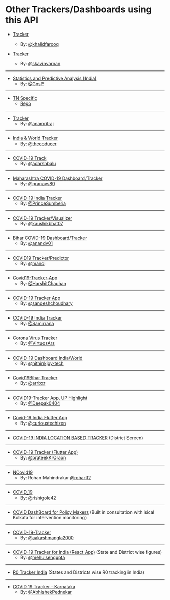 # Other Trackers/Dashboards using this API

- [Tracker](https:/www.ncov19india.in/)
    - By: [@khalidfarooq ](https://github.com/khalidfarooq/ncov19india)

- [Tracker](https://covidstat.info/)
    - By: [@skavinvarnan ](https://github.com/skavinvarnan)

---

- [Statistics and Predictive Analysis (India)](https://gnsp.in/covid19/)
    - By: [@GnsP](https://github.com/GnsP)

---

- [TN Specific](https://covid19trackerbk.netlify.app/) 
    - [Repo](https://github.com/dynamicbalaji/covid19-tracker)

---

- [Tracker](https://livecovid.in/)
    - By: [@anamritraj ](https://github.com/anamritraj/livecovid.in-webapp)

---

- [India & World Tracker](http://tcovid19.herokuapp.com/)
    - By: [@thecoducer](https://github.com/thecoducer)

---

- [COVID-19 Track](http://github.com/adarshbalu/covid_track/)
    - By: [@adarshbalu](https://github.com/adarshbalu)

---

- [Maharashtra COVID-19 Dashboard/Tracker](http://covid.pranavsheth.com/)
    - By: [@pranavs80](https://github.com/pranavs80)

---

- [COVID-19 India Tracker](https://covidindiatracker.netlify.app/)
    - By: [@PrinceSumberia](https://github.com/PrinceSumberia)

---

- [COVID-19 Tracker/Visualizer](https://coronago.cf/)
    - By: [@kaushikbhat07](https://github.com/kaushikbhat07)

---

- [Bihar COVID-19 Dashboard/Tracker](https://coronainbihar.github.io/)
    - By: [@anandv01](https://github.com/anandv01)

---

- [COVID19 Tracker/Predictor](https://track-covid-19ind.herokuapp.com/)
    - By: [@manoj](https://github.com/ManojNallusamy)

---

- [Covid19-Tracker-App](https://harshitchauhan.github.io/Covid19-Tracker-App/)
    - By: [@HarshitChauhan](https://github.com/HarshitChauhan)

---

- [COVID-19 Tracker App](https://corona-india.live/)
    - By: [@sandeshchoudhary](https://github.com/sandeshchoudhary)

---

- [COVID-19 India Tracker](https://covid19indiaa.000webhostapp.com)
    - By: [@Samirrana](https://github.com/samirrana1011)

---

- [Corona Virus Tracker](https://virtuosars.github.io/CovidLive)
    - By: [@VirtuosArs](https://github.com/VirtuosArs)

---

- [COVID-19 Dashboard India/World](https://nkjcovid19.herokuapp.com/india)
    - By: [@nithinkjoy-tech](https://github.com/nithinkjoy-tech)

---

- [Covid19Bihar Tracker](https://covid19bihar.github.io/)
    - By: [@arrbxr](https://github.com/arrbxr)

---

- [COVID19-Tracker App, UP Highlight](https://www.covid19-tracker.in/)
    - By: [@Deepak0404](https://github.com/Deepak0404)

---

- [Covid-19 India Flutter App](https://github.com/curioustechizen/covid19india-flutter)
    - By: [@curioustechizen](https://github.com/curioustechizen)

---

- [COVID-19 INDIA LOCATION BASED TRACKER](https://covid2.in) (District Screen)

---

- [COVID-19 Tracker (Flutter App)](https://github.com/prateekKrOraon/covid19_tracker)
    - By: [@prateekKrOraon](https://github.com/prateekKrOraon)

---

- [NCovid19](http://covid.softycom.in)
    - By: Rohan Mahindrakar [@rohan12](https://github.com/ROHAN12)
    
---

- [COVID_19](https://web2.eu5.org)
    - By: [@rishigole42](https://github.com/rishigole42/)

---

- [COVID DashBoard for Policy Makers](https://covid19kol.herokuapp.com/) (Built in consultation with isical Kolkata for intervention monitoring)

---

- [COVID-19-Tracker](https://aakashmangla2000.github.io/Covid-19-India-Website/)
    - By: [@aakashmangla2000](https://github.com/Aakashmangla2000)

---

- [COVID-19 Tracker for India (React App)](https://covid19indiastatus-da4dc.web.app) (State and District wise figures)
    - By: [@mehulsengupta](https://github.com/mehulsengupta/)

---
    
- [R0 Tracker India](https://www.nidhigupta.live/rtcovid) (States and Districts wise R0 tracking in India)

---

- [COVID 19 Tracker - Karnataka](https://kar.covid19-info.website/)
    - By: [@AbhishekPednekar](https://github.com/AbhishekPednekar84)
